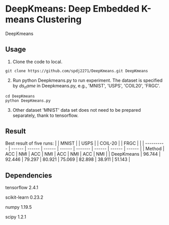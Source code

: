 # DeepKmeans: Deep Embedded K-means Clustering
DeepKmeans

## Usage

1) Clone the code to local.
```
git clone https://github.com/spdj2271/DeepKmeans.git DeepKmeans
```
2) Run python Deepkmeans.py  to run experiment. The dataset is specified by $ds_name$ in Deepkmeans.py, e.g., 'MNIST', 'USPS', 'COIL20', 'FRGC'.

```
cd DeepKmeans
python DeepKmeans.py
```

3) Other dataset
'MNIST' data set does not need to be prepared separately, thank to tensorflow. 

## Result
Best result of five runs:
|            | MNIST  |        | USPS   |        | COIL-20 |        | FRGC   |        |
| ---------- | ------ | ------ | ------ | ------ | ------- | ------ | ------ | ------ |
| Method     | ACC    | NMI    | ACC    | NMI    | ACC     | NMI    | ACC    | NMI    |
| DeepKmeans | 96.744 | 92.446 | 79.297 | 80.921 | 75.069  | 82.898 | 38.911 | 51.143 |

## Dependencies
tensorflow 2.4.1

scikit-learn 0.23.2

numpy 1.19.5

scipy 1.2.1
